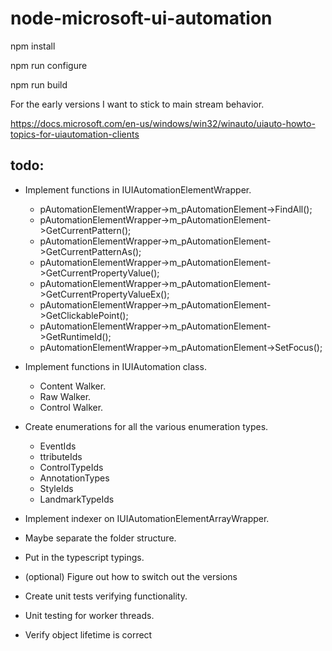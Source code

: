 # node-microsoft-ui-automation

npm install

npm run configure

npm run build


For the early versions I want to stick to main stream behavior.  

https://docs.microsoft.com/en-us/windows/win32/winauto/uiauto-howto-topics-for-uiautomation-clients


## todo: 

* Implement functions in IUIAutomationElementWrapper.  
    * pAutomationElementWrapper->m_pAutomationElement->FindAll();
    * pAutomationElementWrapper->m_pAutomationElement->GetCurrentPattern();
    * pAutomationElementWrapper->m_pAutomationElement->GetCurrentPatternAs();
    * pAutomationElementWrapper->m_pAutomationElement->GetCurrentPropertyValue();
    * pAutomationElementWrapper->m_pAutomationElement->GetCurrentPropertyValueEx();
    * pAutomationElementWrapper->m_pAutomationElement->GetClickablePoint();
    * pAutomationElementWrapper->m_pAutomationElement->GetRuntimeId();
    * pAutomationElementWrapper->m_pAutomationElement->SetFocus();
* Implement functions in IUIAutomation class.  
    * Content Walker.
    * Raw Walker.
    * Control Walker.  

* Create enumerations for all the various enumeration types.  
    * EventIds
    * ttributeIds
    * ControlTypeIds
    * AnnotationTypes
    * StyleIds
    * LandmarkTypeIds
* Implement indexer on IUIAutomationElementArrayWrapper.  
* Maybe separate the folder structure.  
* Put in the typescript typings.  
* (optional) Figure out how to switch out the versions
* Create unit tests verifying functionality.  
* Unit testing for worker threads. 
* Verify object lifetime is correct



